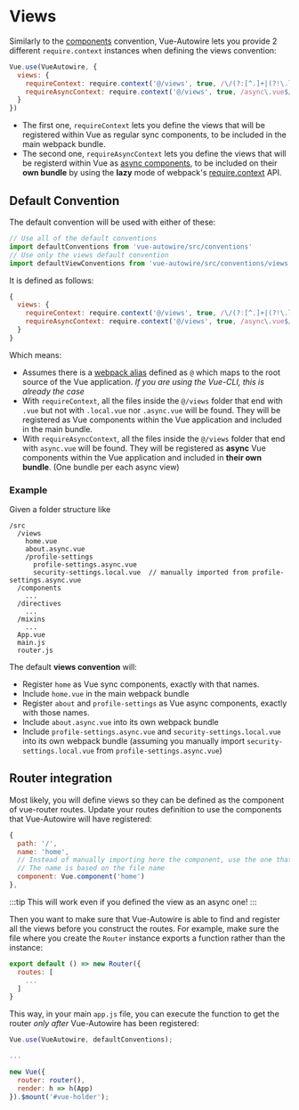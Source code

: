# Views

Similarly to the [components](./components.md) convention, Vue-Autowire lets you provide 2 different `require.context` instances when defining the views convention:
```js
Vue.use(VueAutowire, {
  views: {
    requireContext: require.context('@/views', true, /\/(?:[^.]+|(?!\.local\.vue$)|(?!\.async\.vue$))\.vue$/),
    requireAsyncContext: require.context('@/views', true, /async\.vue$/, 'lazy')
  }
})
```

- The first one, `requireContext` lets you define the views that will be registered within Vue as regular sync components, to be included in the main webpack bundle.
- The second one, `requireAsyncContext` lets you define the views that will be registerd within Vue as [async components](https://vuejs.org/v2/guide/components-dynamic-async.html#Async-Components), to be included on their **own bundle** by using the **lazy** mode of webpack's [require.context](https://webpack.js.org/api/module-methods/#requirecontext) API.

## Default Convention

The default convention will be used with either of these:
```js
// Use all of the default conventions
import defaultConventions from 'vue-autowire/src/conventions'
// Use only the views default convention
import defaultViewConventions from 'vue-autowire/src/conventions/views'
```

It is defined as follows:
```js
{
  views: {
    requireContext: require.context('@/views', true, /\/(?:[^.]+|(?!\.local\.vue$)|(?!\.async\.vue$))\.vue$/),
    requireAsyncContext: require.context('@/views', true, /async\.vue$/, 'lazy')
  }
}
```

Which means:
- Assumes there is a [webpack alias](https://webpack.js.org/configuration/resolve/#resolvealias) defined as `@` which maps to the root source of the Vue application. _If you are using the Vue-CLI, this is already the case_
- With `requireContext`, all the files inside the `@/views` folder that end with `.vue` but not with `.local.vue` nor `.async.vue` will be found. They will be registered as Vue components within the Vue application and included in the main bundle.
- With `requireAsyncContext`, all the files inside the `@/views` folder that end with `async.vue` will be found. They will be registered as **async** Vue components within the Vue application and included in **their own bundle**. (One bundle per each async view)

### Example
Given a folder structure like
```
/src
  /views
    home.vue
    about.async.vue
    /profile-settings
      profile-settings.async.vue
      security-settings.local.vue  // manually imported from profile-settings.async.vue
  /components
    ...
  /directives
    ...
  /mixins
    ...
  App.vue
  main.js
  router.js
```

The default **views convention** will:
- Register `home` as Vue sync components, exactly with that names.
- Include `home.vue` in the main webpack bundle
- Register `about` and `profile-settings` as Vue async components, exactly with those names.
- Include `about.async.vue` into its own webpack bundle
- Include `profile-settings.async.vue` and `security-settings.local.vue` into its own webpack bundle (assuming you manually import `security-settings.local.vue` from `profile-settings.async.vue`)


## Router integration
Most likely, you will define views so they can be defined as the component of vue-router routes.
Update your routes definition to use the components that Vue-Autowire will have registered:
```js
{
  path: '/',
  name: 'home',
  // Instead of manually importing here the component, use the one that Vue-Autowire registered
  // The name is based on the file name
  component: Vue.component('home')
},
```
:::tip
This will work even if you defined the view as an async one!
:::

Then you want to make sure that Vue-Autowire is able to find and register all the views before you construct the routes.
For example, make sure the file where you create the `Router` instance exports a function rather than the instance:
```js
export default () => new Router({
  routes: [
    ...
  ]
}
```

This way, in your main `app.js` file, you can execute the function to get the router _only after_ Vue-Autowire has been registered:
```js
Vue.use(VueAutowire, defaultConventions);

...

new Vue({
  router: router(),
  render: h => h(App)
}).$mount('#vue-holder');
```